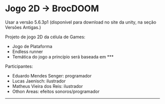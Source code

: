 # Jogo 2D -> BrocDOOM

Usar a versão 5.6.3p1 (disponível para download no site da unity, na seção Versões Antigas.)

Projeto de jogo 2D da célula de Games:
- Jogo de Plataforma
- Endless runner
- Temática do jogo a princípio será baseada em ***

Participantes:
- Eduardo Mendes Senger: programador
- Lucas Jaenisch: ilustrador
- Matheus Vieira dos Reis: ilustrador
- Othon Areas: efeitos sonoros/programador

--------------------
